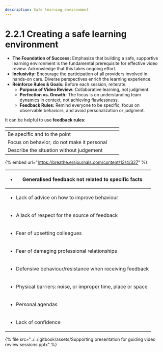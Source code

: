 ```yaml
---
description: Safe learning environment
---
```


# 2.2.1 Creating a safe learning environment

* **The Foundation of Success:** Emphasize that building a safe, supportive learning environment is the fundamental prerequisite for effective video review. Acknowledge that this takes ongoing effort.
* **Inclusivity:** Encourage the participation of all providers involved in hands-on care. Diverse perspectives enrich the learning experience.
* **Reinforce Rules & Goals:** Before each session, reiterate:
  * **Purpose of Video Review:** Collaborative learning, not judgment.
  * **Perfection vs. Growth:** The focus is on understanding team dynamics in context, not achieving flawlessness.
  * **Feedback Rules:** Remind everyone to be specific, focus on observable behaviors, and avoid personalization or judgment.

It can be helpful to use **feedback rules**:

<table data-view="cards"><thead><tr><th></th><th></th><th></th></tr></thead><tbody><tr><td>Be specific and to the point</td><td></td><td></td></tr><tr><td>Focus on behavior, do not make it personal</td><td></td><td></td></tr><tr><td>Describe the situation without judgement</td><td></td><td></td></tr></tbody></table>



{% embed url="https://breathe.ersjournals.com/content/13/4/327" %}

| <ul><li>Generalised feedback not related to specific facts</li></ul>         |
| ---------------------------------------------------------------------------- |
| <ul><li>Lack of advice on how to improve behaviour</li></ul>                 |
| <ul><li>A lack of respect for the source of feedback</li></ul>               |
| <ul><li>Fear of upsetting colleagues</li></ul>                               |
| <ul><li>Fear of damaging professional relationships</li></ul>                |
| <ul><li>Defensive behaviour/resistance when receiving feedback</li></ul>     |
| <ul><li>Physical barriers: noise, or improper time, place or space</li></ul> |
| <ul><li>Personal agendas</li></ul>                                           |
| <ul><li>Lack of confidence</li></ul>                                         |



{% file src="../../.gitbook/assets/Supporting presentation for guiding video review sessions.pptx" %}
